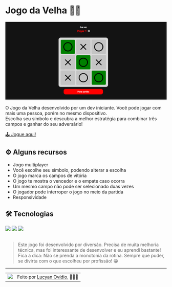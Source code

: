 # Jogo da Velha 👵🏾

<img src="./.github/preview.png" alt="Preview do projeto" />

O Jogo da Velha desenvolvido por um dev iniciante. Você pode jogar com mais uma pessoa, porém no mesmo dispositivo. <br>
Escolha seu símbolo e descubra a melhor estratégia para combinar três campos e ganhar do seu adversário!

[🕹 Jogue aqui!](https://lucyanovidio.github.io/tic-tac-toe/)

## ⚙ Alguns recursos

* Jogo multiplayer
* Você escolhe seu símbolo, podendo alterar a escolha
* O jogo marca os campos de vitória
* O jogo te mostra o vencedor e o empate caso ocorra
* Um mesmo campo não pode ser selecionado duas vezes
* O jogador pode interroper o jogo no meio da partida
* Responsividade

## 🛠 Tecnologias

<div>
  <img src="https://img.shields.io/badge/HTML5-E34F26?style=for-the-badge&logo=html5&logoColor=white" />
  <img src="https://img.shields.io/badge/CSS3-1572B6?style=for-the-badge&logo=css3&logoColor=white" />
  <img src="https://img.shields.io/badge/JavaScript-F7DF1E?style=for-the-badge&logo=javascript&logoColor=black" />
</div>

<br>

> Este jogo foi desenvolvido por diversão. Precisa de muita melhoria técnica, mas foi interessante de desenvolver e eu aprendi bastante! Fica a dica: Não se prenda a monotonia da rotina. Sempre que puder, se divirta com o que escolheu por profissão! 😁

---

<table>
  <tr>
    <td>
      <img src="https://github.com/lucyanovidio.png" width="100px" />
    </td>
    <td>
      Feito por <a href="https://github.com/lucyanovidio">Lucyan Ovídio.</a> 🙋🏿‍♂️
    </td>
  </tr>
</table>

